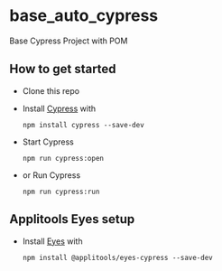 # base_auto_cypress
Base Cypress Project with POM


## How to get started
- Clone this repo
- Install [Cypress](https://cypress.io/) with 

    ```npm install cypress --save-dev```
- Start Cypress

    ```npm run cypress:open```
- or Run Cypress

    ```npm run cypress:run```

## Applitools Eyes setup
- Install [Eyes](https://applitools.com/) with

    ```npm install @applitools/eyes-cypress --save-dev```
